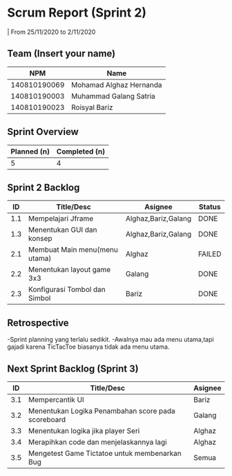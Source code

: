 # Scrum Report (Sprint 2)
| From 25/11/2020 to 2/11/2020

## Team (Insert your name)
| NPM           | Name                      |
| ------------- |---------------------------|              
| 140810190069  | Mohamad Alghaz Hernanda   |
| 140810190003  | Muhammad Galang Satria    |
| 140810190023  | Roisyal Bariz             |

## Sprint Overview
| Planned (n)   | Completed (n) |
| ------------- |-------------- |
| 5             | 4             |

## Sprint 2 Backlog

| ID  | Title/Desc | Asignee | Status |
| --- | ---------- | ------- | ------ |
| 1.1 | Mempelajari Jframe | Alghaz,Bariz,Galang | DONE |
| 1.3 | Menentukan GUI dan konsep | Alghaz,Bariz,Galang | DONE |
| 2.1 | Membuat Main menu(menu utama) | Alghaz | FAILED |
| 2.2 | Menentukan layout game 3x3 | Galang | DONE |
| 2.3 | Konfigurasi Tombol dan Simbol | Bariz | DONE |

## Retrospective 

-Sprint planning yang terlalu sedikit.
-Awalnya mau ada menu utama,tapi gajadi karena TicTacToe biasanya tidak ada menu utama.

## Next Sprint Backlog (Sprint 3)
| ID  | Title/Desc | Asignee | 
| --- | ---------- | ------- | 
| 3.1 | Mempercantik UI | Bariz | 
| 3.2 | Menentukan Logika Penambahan score pada scoreboard | Galang | 
| 3.3 | Menentukan logika jika player Seri | Alghaz | 
| 3.4 | Merapihkan code dan menjelaskannya lagi | Alghaz |  
| 3.5 | Mengetest Game Tictatoe untuk membenarkan Bug | Semua | 